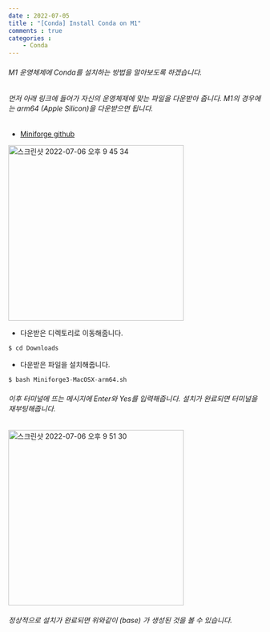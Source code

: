 ```yaml
---
date : 2022-07-05
title : "[Conda] Install Conda on M1"
comments : true
categories :
    - Conda
---
```


###### M1 운영체제에 Conda를 설치하는 방법을 알아보도록 하겠습니다.

###### 먼저 아래 링크에 들어가 자신의 운영체제에 맞는 파일을 다운받아  줍니다. M1의 경우에는 arm64 (Apple Silicon)을 다운받으면 됩니다.

* [Miniforge github](https://github.com/conda-forge/miniforge)

<img width="350" alt="스크린샷 2022-07-06 오후 9 45 34" src="https://user-images.githubusercontent.com/55019557/177553230-9542680b-977c-4e92-bfff-829b7a720eb3.png">


* 다운받은 디렉토리로 이동해줍니다.
```python
$ cd Downloads
```

* 다운받은 파일을 설치해줍니다.
```python
$ bash Miniforge3-MacOSX-arm64.sh
```

###### 이후 터미널에 뜨는 메시지에 Enter와 Yes를 입력해줍니다. 설치가 완료되면 터미널을 재부팅해줍니다.

<img width="350" alt="스크린샷 2022-07-06 오후 9 51 30" src="https://user-images.githubusercontent.com/55019557/177554313-fa1260dc-7ab4-44ab-92d1-4120f1ce6cfa.png">

###### 정상적으로 설치가 완료되면 위와같이 (base) 가 생성된 것을 볼 수 있습니다.

